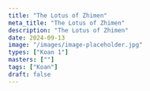 ```yaml
---
title: "The Lotus of Zhimen"
meta_title: "The Lotus of Zhimen"
description: "The Lotus of Zhimen"
date: 2024-09-13
image: "/images/image-placeholder.jpg"
types: ["Koan 1"]
masters: [""]
tags: ["Koan"]
draft: false
---
```













